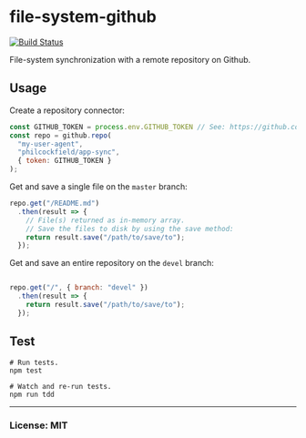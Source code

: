 # file-system-github
[![Build Status](https://travis-ci.org/philcockfield/file-system-github.svg)](https://travis-ci.org/philcockfield/file-system-github)

File-system synchronization with a remote repository on Github.


## Usage

Create a repository connector:
```js
const GITHUB_TOKEN = process.env.GITHUB_TOKEN // See: https://github.com/settings/tokens
const repo = github.repo(
  "my-user-agent",
  "philcockfield/app-sync",
  { token: GITHUB_TOKEN }
);
```

Get and save a single file on the `master` branch:

```js
repo.get("/README.md")
  .then(result => {
    // File(s) returned as in-memory array.
    // Save the files to disk by using the save method:    
    return result.save("/path/to/save/to");
  });

```

Get and save an entire repository on the `devel` branch:

```js

repo.get("/", { branch: "devel" })
  .then(result => {
    return result.save("/path/to/save/to");
  });


```




## Test
    # Run tests.
    npm test

    # Watch and re-run tests.
    npm run tdd


---
### License: MIT
